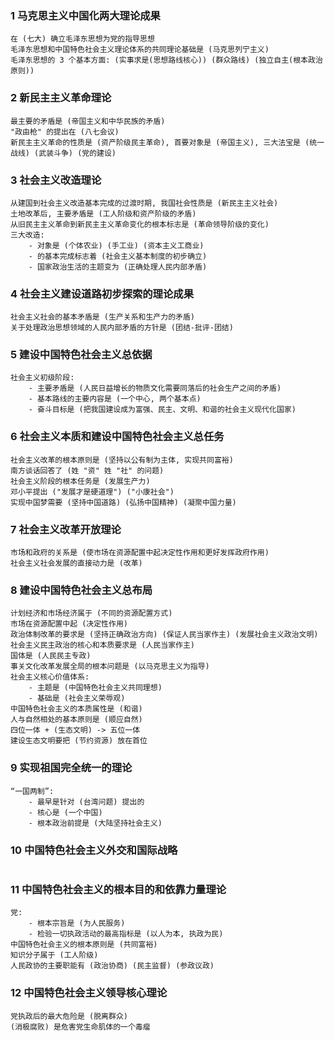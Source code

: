 ### 1 马克思主义中国化两大理论成果

```text
在 (七大) 确立毛泽东思想为党的指导思想
毛泽东思想和中国特色社会主义理论体系的共同理论基础是 (马克思列宁主义)
毛泽东思想的 3 个基本方面: (实事求是(思想路线核心)) (群众路线) (独立自主(根本政治原则))
```

### 2 新民主主义革命理论

```text
最主要的矛盾是 (帝国主义和中华民族的矛盾)
"政由枪" 的提出在 (八七会议)
新民主主义革命的性质是 (资产阶级民主革命), 首要对象是 (帝国主义), 三大法宝是 (统一战线) (武装斗争) (党的建设)
```

### 3 社会主义改造理论

```text
从建国到社会主义改造基本完成的过渡时期, 我国社会性质是 (新民主主义社会)
土地改革后, 主要矛盾是 (工人阶级和资产阶级的矛盾)
从旧民主主义革命到新民主主义革命变化的根本标志是 (革命领导阶级的变化)
三大改造:
	- 对象是 (个体农业) (手工业) (资本主义工商业)
	- 的基本完成标志着 (社会主义基本制度的初步确立)
	- 国家政治生活的主题变为 (正确处理人民内部矛盾)
```

### 4 社会主义建设道路初步探索的理论成果

```text
社会主义社会的基本矛盾是 (生产关系和生产力的矛盾)
关于处理政治思想领域的人民内部矛盾的方针是 (团结-批评-团结)
```

### 5 建设中国特色社会主义总依据

```text
社会主义初级阶段:
	- 主要矛盾是 (人民日益增长的物质文化需要同落后的社会生产之间的矛盾)
	- 基本路线的主要内容是 (一个中心, 两个基本点)
	- 奋斗目标是 (把我国建设成为富强、民主、文明、和谐的社会主义现代化国家)
```

### 6 社会主义本质和建设中国特色社会主义总任务

```text
社会主义改革的根本原则是 (坚持以公有制为主体, 实现共同富裕)
南方谈话回答了 (姓 "资" 姓 "社" 的问题)
社会主义阶段的根本任务是 (发展生产力)
邓小平提出 ("发展才是硬道理") ("小康社会")
实现中国梦需要 (坚持中国道路) (弘扬中国精神) (凝聚中国力量)
```

### 7 社会主义改革开放理论

```text
市场和政府的关系是 (使市场在资源配置中起决定性作用和更好发挥政府作用)
社会主义社会发展的直接动力是 (改革)
```

### 8 建设中国特色社会主义总布局

```text
计划经济和市场经济属于 (不同的资源配置方式)
市场在资源配置中起 (决定性作用)
政治体制改革的要求是 (坚持正确政治方向) (保证人民当家作主) (发展社会主义政治文明)
社会主义民主政治的核心和本质要求是 (人民当家作主)
国体是 (人民民主专政)
事关文化改革发展全局的根本问题是 (以马克思主义为指导)
社会主义核心价值体系:
	- 主题是 (中国特色社会主义共同理想)
	- 基础是 (社会主义荣辱观)
中国特色社会主义的本质属性是 (和谐)
人与自然相处的基本原则是 (顺应自然)
四位一体 + (生态文明) -> 五位一体
建设生态文明要把 (节约资源) 放在首位
```

### 9 实现祖国完全统一的理论

```text
“一国两制”:
	- 最早是针对 (台湾问题) 提出的
	- 核心是 (一个中国)
	- 根本政治前提是 (大陆坚持社会主义)
```

### 10 中国特色社会主义外交和国际战略

```text

```

### 11 中国特色社会主义的根本目的和依靠力量理论

```text
党:
	- 根本宗旨是 (为人民服务)
	- 检验一切执政活动的最高指标是 (以人为本, 执政为民)
中国特色社会主义的根本原则是 (共同富裕)
知识分子属于 (工人阶级)
人民政协的主要职能有 (政治协商) (民主监督) (参政议政)
```

### 12 中国特色社会主义领导核心理论

```text
党执政后的最大危险是 (脱离群众)
(消极腐败) 是危害党生命肌体的一个毒瘤
```